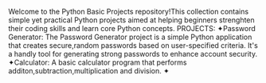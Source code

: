 Welcome to the Python Basic Projects repository!This collection contains simple yet practical Python projects aimed at helping beginners strenghten their coding skills and learn core Python concepts.
PROJECTS:
✦Password Generator: 
          The Password Generator project is a simple Python application that creates secure,random passwords based on user-specified criteria.
          It's a handly tool for generating strong passwords to enhance account security.
✦Calculator: A basic calculator program that performs additon,subtraction,multiplication and division.
✦
